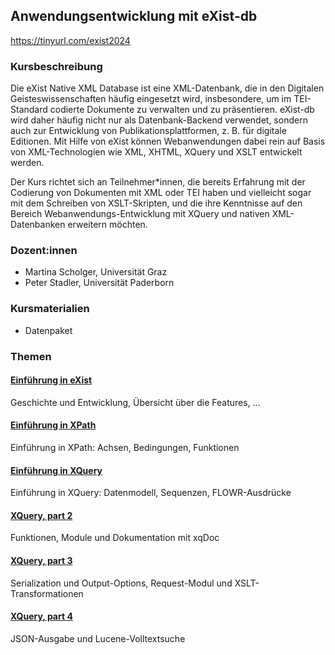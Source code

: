 ## Anwendungsentwicklung mit eXist-db

<https://tinyurl.com/exist2024>

### Kursbeschreibung

Die eXist Native XML Database ist eine XML-Datenbank, die in den Digitalen Geisteswissenschaften häufig eingesetzt wird, insbesondere, um im TEI-Standard codierte Dokumente zu verwalten und zu präsentieren. eXist-db wird daher häufig nicht nur als Datenbank-Backend verwendet, sondern auch zur Entwicklung von Publikationsplattformen, z. B. für digitale Editionen. Mit Hilfe von eXist können Webanwendungen dabei rein auf Basis von XML-Technologien wie XML, XHTML, XQuery und XSLT entwickelt werden.

Der Kurs richtet sich an Teilnehmer*innen, die bereits Erfahrung mit der Codierung von Dokumenten mit XML oder TEI haben und vielleicht sogar mit dem Schreiben von XSLT-Skripten, und die ihre Kenntnisse auf den Bereich Webanwendungs-Entwicklung mit XQuery und nativen XML-Datenbanken erweitern möchten.

### Dozent:innen

* Martina Scholger, Universität Graz
* Peter Stadler, Universität Paderborn

### Kursmaterialien

* Datenpaket

### Themen

#### [Einführung in eXist](intro-exist.md)

Geschichte und Entwicklung, Übersicht über die Features, …

#### [Einführung in XPath](xpath.md)

Einführung in XPath: Achsen, Bedingungen, Funktionen 

#### [Einführung in XQuery](xquery.md)

Einführung in XQuery: Datenmodell, Sequenzen, FLOWR-Ausdrücke 

#### [XQuery, part 2](xquery2.md)

Funktionen, Module und Dokumentation mit xqDoc

#### [XQuery, part 3](xquery3.md)

Serialization und Output-Options, Request-Modul und XSLT-Transformationen 

#### [XQuery, part 4](xquery4.md)

JSON-Ausgabe und Lucene-Volltextsuche
